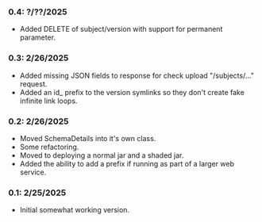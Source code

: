 ### 0.4: ?/??/2025
   * Added DELETE of subject/version with support for permanent parameter.

### 0.3: 2/26/2025
   * Added missing JSON fields to response for check upload "/subjects/..." request.
   * Added an id_ prefix to the version symlinks so they don't create fake infinite link loops.

### 0.2: 2/26/2025
   * Moved SchemaDetails into it's own class.
   * Some refactoring.
   * Moved to deploying a normal jar and a shaded jar.
   * Added the ability to add a prefix if running as part of a larger web service.

### 0.1: 2/25/2025
   * Initial somewhat working version.
